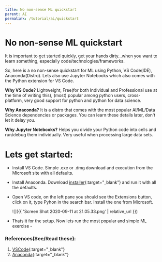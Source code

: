 ```yaml
---
title: No non-sense ML quickstart
parent: AI
permalink: /tutorial/ai/quickstart
---
```


# No non-sense ML quickstart

It is important to get started quickly, get your hands dirty...when you want to learn something, especially code/technologies/frameworks.

So, here is a no non-sense quickstart for ML using Python, VS Code(IDE), Anaconda(Distro). Lets also use Jupyter Notebooks which also comes with the Python extension for VS Code.

**Why VS Code?** Lightweight, Free(for both Individual and Professional use at the time of writing this), (most) popular among python users, cross-platform, very good support for python and python for data science.

**Why Anaconda?** It is a distro that comes with the most popular AI/ML/Data Science dependencies or packages. You can learn these details later, don't let it delay you.

**Why Jupyter Notebooks?** Helps you divide your Python code into cells and run/debug them individually. Very useful when processing large data sets.

# Lets get started:
* Install VS Code. Simple .exe or .dmg download and execution from the Microsoft site with all defaults.
* Install Anaconda. Download [installer](https://docs.anaconda.com/anaconda/install/windows/){:target="_blank"} and run it with all the defaults.
* Open VS code, on the left pane you should see the Extensions button, click on it, type Pyhon in the search bar. Install the one from Microsoft.

	![]({{ 'Screen Shot 2020-09-11 at 21.05.33.png' | relative_url }})
 
* Thats it for the setup. Now lets run the most popular and simple ML exercise - 


### References(See/Read these):

1. [VSCode](https://code.visualstudio.com/Download){:target="_blank"}
2. [Anaconda](https://docs.anaconda.com/anaconda/install/windows/){:target="_blank"}

